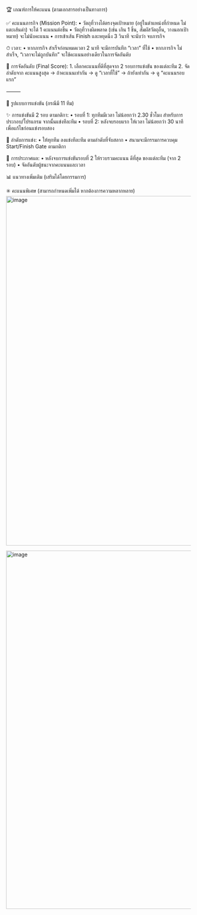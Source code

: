🏆 เกณฑ์การให้คะแนน (ตามเอกสารอย่างเป็นทางการ)

✅ คะแนนภารกิจ (Mission Point):
	•	วัตถุที่วางได้ตรงจุดเป้าหมาย (อยู่ในตำแหน่งที่กำหนด ไม่แตะเส้นดำ) จะได้ 1 คะแนนต่อชิ้น
	•	วัตถุที่วางผิดพลาด (เช่น เกิน 1 ชิ้น, สัมผัสวัตถุอื่น, วางนอกเป้าหมาย) จะไม่นับคะแนน
	•	การเข้าเส้น Finish และหยุดนิ่ง 3 วินาที จะนับว่า จบภารกิจ

⏱ เวลา:
	•	หากภารกิจ สำเร็จก่อนหมดเวลา 2 นาที จะมีการบันทึก “เวลา” ที่ใช้
	•	หากภารกิจ ไม่สำเร็จ, “เวลาจะไม่ถูกบันทึก” จะใช้คะแนนอย่างเดียวในการจัดอันดับ

🧮 การจัดอันดับ (Final Score):
	1.	เลือกคะแนนที่ดีที่สุดจาก 2 รอบการแข่งขัน ของแต่ละทีม
	2.	จัดลำดับจาก คะแนนสูงสุด → ถ้าคะแนนเท่ากัน → ดู “เวลาที่ใช้” → ถ้ายังเท่ากัน → ดู “คะแนนรอบแรก”

⸻

🧩 รูปแบบการแข่งขัน (กรณีมี 11 ทีม)

✨ การแข่งขันมี 2 รอบ ตามกติกา:
	•	รอบที่ 1: ทุกทีมมีเวลา ไม่น้อยกว่า 2.30 ชั่วโมง สำหรับการประกอบ/โปรแกรม จากนั้นแข่งทีละทีม
	•	รอบที่ 2: หลังจบรอบแรก ให้เวลา ไม่น้อยกว่า 30 นาที เพื่อแก้ไขก่อนแข่งรอบสอง

🔁 ลำดับการแข่ง:
	•	ให้ทุกทีม ลงแข่งทีละทีม ตามลำดับที่จับสลาก
	•	สนามจะมีกรรมการควบคุม Start/Finish Gate ตามกติกา

🥇 การประกาศผล:
	•	หลังจบการแข่งขันรอบที่ 2 ให้รวบรวมคะแนน ดีที่สุด ของแต่ละทีม (จาก 2 รอบ)
	•	จัดอันดับผู้ชนะจากคะแนนและเวลา

 📊 แนวทางเพิ่มเติม (เสริมได้โดยกรรมการ)

✳️ คะแนนพิเศษ (สามารถกำหนดเพิ่มได้ หากต้องการความหลากหลาย)
<img width="954" alt="image" src="https://github.com/user-attachments/assets/10f8a8b2-0930-428d-a6fa-16c48d6abe65" />

<img width="978" alt="image" src="https://github.com/user-attachments/assets/23df7dfd-2f5d-4499-a8c5-cb0fb225668b" />

